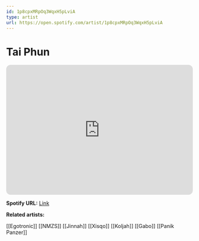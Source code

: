 ```yaml
---
id: 1p8cpxMRpOq3WqxH5pLviA
type: artist
url: https://open.spotify.com/artist/1p8cpxMRpOq3WqxH5pLviA
---
```

# Tai Phun

<iframe style="border-radius:12px" src="https://open.spotify.com/embed/artist/1p8cpxMRpOq3WqxH5pLviA" width="100%" height="352" frameBorder="0" allowfullscreen="" allow="autoplay; clipboard-write; encrypted-media; fullscreen; picture-in-picture" loading="lazy"></iframe>

**Spotify URL:** [Link](https://open.spotify.com/artist/1p8cpxMRpOq3WqxH5pLviA)

**Related artists:**

[[Egotronic]]
[[NMZS]]
[[Jinnah]]
[[Xisqo]]
[[Koljah]]
[[Gabo]]
[[Panik Panzer]]
